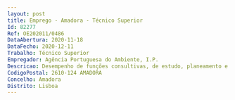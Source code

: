 ```yaml
--- 
layout: post
title: Emprego - Amadora - Técnico Superior
Id: 82277
Ref: OE202011/0486
DataAbertura: 2020-11-18
DataFecho: 2020-12-11
Trabalho: Técnico Superior
Empregador: Agência Portuguesa do Ambiente, I.P.
Descricao: Desempenho de funções consultivas, de estudo, planeamento e aplicação de métodos e processos de natureza técnica que fundamentem e preparem a decisão, na área jurídica das contraordenações. Em particular, visam assegurar a instrução de processos de contraordenação (elaboração de notificações e de decisões administrativas e acompanhamento dos processos nas suas diferentes fases).
CodigoPostal: 2610-124 AMADORA
Concelho: Amadora
Distrito: Lisboa
--- 
```

